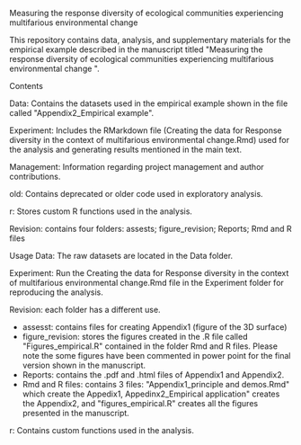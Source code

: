 Measuring the response diversity of ecological communities experiencing multifarious environmental change 

This repository contains data, analysis, and supplementary materials for the empirical example described in the manuscript titled "Measuring the response diversity of ecological communities experiencing multifarious environmental change ".

Contents

Data: Contains the datasets used in the empirical example shown in the file called "Appendix2_Empirical example".

Experiment: Includes the RMarkdown file (Creating the data for Response diversity in the context of multifarious environmental change.Rmd) used for the analysis and generating results mentioned in the main text.

Management: Information regarding project management and author contributions.


old: Contains deprecated or older code used in exploratory analysis.

r: Stores custom R functions used in the analysis.

Revision: contains four folders: assests; figure_revision; Reports; Rmd and R files

Usage
Data: The raw datasets are located in the Data folder.

Experiment: Run the Creating the data for Response diversity in the context of multifarious environmental change.Rmd file in the Experiment folder for reproducing the analysis.

Revision: each folder has a different use.
- assesst: contains files for creating Appendix1 (figure of the 3D surface)
- figure_revision: stores the figures created in the .R file called "Figures_empirical.R" contained in the folder Rmd and R files. Please note the some figures have been commented in power point for the final version shown in the manuscript.
- Reports: contains the .pdf and .html files of Appendix1 and Appendix2.
- Rmd and R files: contains 3 files: "Appendix1_principle and demos.Rmd" which create the Appedix1, Appedinx2_Empirical application" creates the Appendix2, and "figures_empirical.R" creates all the figures presented in the manuscript.

r: Contains custom functions used in the analysis.
